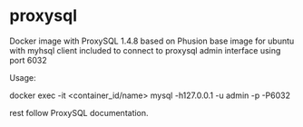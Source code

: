 # proxysql
Docker image with ProxySQL 1.4.8 based on Phusion base image for ubuntu with myhsql client included to connect to proxysql admin interface using port 6032

Usage:

docker exec -it <container_id/name> mysql -h127.0.0.1 -u admin -p -P6032

rest follow ProxySQL documentation. 